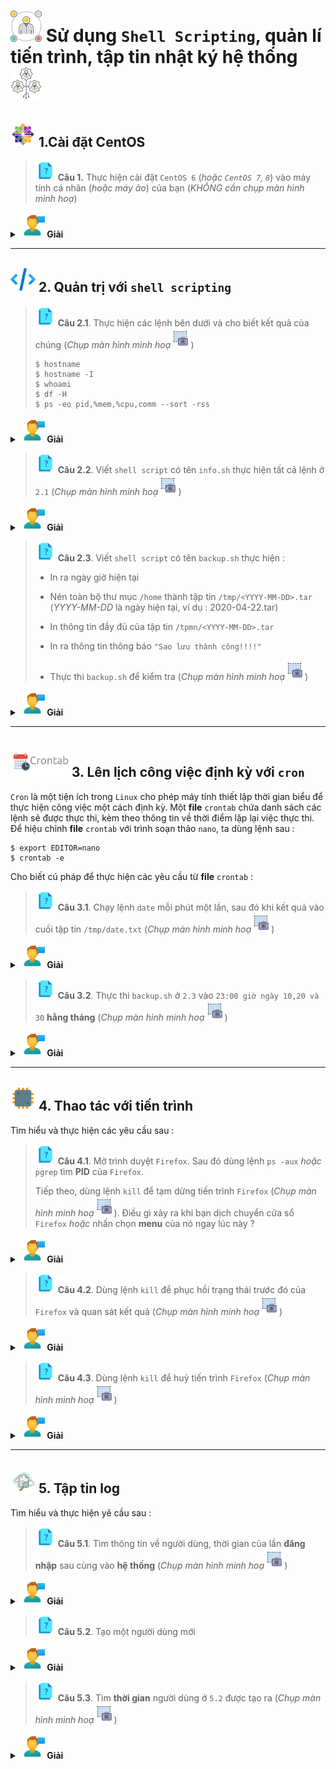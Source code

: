 # ![AMBIENT USER EXPERIENCE.png](https://raw.githubusercontent.com/Zenfection/Image/master/2021/04/11-13-29-20-AMBIENT%20USER%20EXPERIENCE.png) Sử dụng `Shell Scripting`, quản lí tiến trình, tập tin nhật ký hệ thống ![MULTI AGENT SYSTEM.png](https://raw.githubusercontent.com/Zenfection/Image/master/2021/04/11-13-28-49-MULTI%20AGENT%20SYSTEM.png)

## <img title="" src="https://raw.githubusercontent.com/Zenfection/Image/master/2021/04/11-13-29-34-icons8-centos.png" alt="icons8-centos.png" width="40"> 1.Cài đặt CentOS

> ![icons8-questions.png](https://raw.githubusercontent.com/Zenfection/Image/master/2021/04/08-22-03-47-icons8-questions.png) **Câu 1.** Thực hiện cài đặt `CentOS 6` (*hoặc `CentOS 7`, `8`*) vào máy tính cá nhân (*hoặc máy ảo*) của bạn (*KHÔNG cần chụp màn hình minh hoạ*)

<details>
<summary><b><img src="https://raw.githubusercontent.com/Zenfection/Image/master/2021/03/08-16-44-05-icons8-consultation.png" width ="40"> Giải</b></summary>

<br>

Link file ISO [CentOS 8](https://www.centos.org/download/)

</details>

---

## <img src="https://raw.githubusercontent.com/Zenfection/Image/master/2021/04/11-13-32-09-icons8-source_code.png" title="" alt="icons8-source_code.png" width="40"> 2. Quản trị với `shell scripting`

> ![icons8-questions.png](https://raw.githubusercontent.com/Zenfection/Image/master/2021/04/08-22-03-47-icons8-questions.png) **Câu 2.1**. Thực hiện các lệnh bên dưới và cho biết kết quả của chúng (*Chụp màn hình minh hoạ*![icons8screenshotpng](https://raw.githubusercontent.com/Zenfection/Image/master/2021/03/17-20-16-22-icons8-screenshot.png))
> 
> ```shell
> $ hostname
> $ hostname -I
> $ whoami
> $ df -H
> $ ps -eo pid,%mem,%cpu,comm --sort -rss
> ```

<details>
<summary><b><img src="https://raw.githubusercontent.com/Zenfection/Image/master/2021/03/08-16-44-05-icons8-consultation.png" width ="40"> Giải</b></summary>

<br>

- `hostname` : Kiểm tra host hiện tại
  
  ![db0997500f9efdc0a48f.jpeg](https://raw.githubusercontent.com/Zenfection/Image/master/2021/04/11-19-51-06-db0997500f9efdc0a48f.jpeg)

- `hostname -I` : Hiển thị tất cả địa chỉ `IPv4` mạng của host ()
  
  ![91cff89660589206cb49.jpeg](https://raw.githubusercontent.com/Zenfection/Image/master/2021/04/11-19-51-01-91cff89660589206cb49.jpeg)

- `whoami` (*Who Am I*): hiển thị ra người dùng đang thao tác 
  
  ![c9aa14fc8c327e6c2723.jpeg](https://raw.githubusercontent.com/Zenfection/Image/master/2021/04/11-19-51-04-c9aa14fc8c327e6c2723.jpeg)

- `df -H` : Kiểm tra thông tin tất cả ổ cứng 
  
  ![57c59f93075df503ac4c.jpeg](https://raw.githubusercontent.com/Zenfection/Image/master/2021/04/11-19-50-56-57c59f93075df503ac4c.jpeg)

- `ps -eo pid,%mem,%cpu,comm --sort -rss | head -n 3` : *Giải thích bên dưới*
  
  ![36faeaac7262803cd973.jpeg](https://raw.githubusercontent.com/Zenfection/Image/master/2021/04/11-19-50-50-36faeaac7262803cd973.jpeg)
  
  > 💡 Giải thích chi tiết : 
  > 
  > - `ps` (*Process Status*) : công cụ quản lí tiến trình
  > 
  > - `-eo` : Hiển thị tất cả tiến trình có chọn lọc 
  > 
  > - `pid` (*Process ID*) : Mã tiến trình
  > 
  > - `%mem,%cpu` : Sử dụng bộ nhớ và vi xử lý tiến trình (*`%`*) 
  > 
  > - `comm` : đường dẫn của tiến trình 
  > 
  > - `--sort` : sắp xếp tiến trình 
  > 
  > - `-rss` (*resident set size*) : đi chung với `vsz`, hiển thị **dung lượng bộ nhớ** được **phân bổ** cho tiến trình trong `RAM`
  > 
  > - `| head -n 3` : sử dụng **ống dẫn** (`pipe`) để hiển thị 3 dòng đầu tiên  

</details>

> ![icons8-questions.png](https://raw.githubusercontent.com/Zenfection/Image/master/2021/04/08-22-03-47-icons8-questions.png) **Câu 2.2**. Viết `shell script` có tên `info.sh` thực hiện tất cả lệnh ở `2.1` (*Chụp màn hình minh hoạ*![icons8screenshotpng](https://raw.githubusercontent.com/Zenfection/Image/master/2021/03/17-20-16-22-icons8-screenshot.png))

<details>
<summary><b><img src="https://raw.githubusercontent.com/Zenfection/Image/master/2021/03/08-16-44-05-icons8-consultation.png" width ="40"> Giải</b></summary>

<br>

- Sử dụng `gedit + <file>` để tạo file như sau : 
  
  ![e0a0ab1c42d2b08ce9c3.jpeg](https://raw.githubusercontent.com/Zenfection/Image/master/2021/04/11-21-00-51-e0a0ab1c42d2b08ce9c3.jpeg)

- Sử dụng lệnh `bash + <file>` để thực thi file :  

  ![7113cbae2260d03e8971.jpeg](https://raw.githubusercontent.com/Zenfection/Image/master/2021/04/11-21-00-56-7113cbae2260d03e8971.jpeg)

</details>

> ![icons8-questions.png](https://raw.githubusercontent.com/Zenfection/Image/master/2021/04/08-22-03-47-icons8-questions.png) **Câu 2.3**. Viết `shell script` có tên `backup.sh` thực hiện :
> 
> - In ra ngày giờ hiện tại
> 
> - Nén toàn bộ thư mục `/home` thành tập tin `/tmp/<YYYY-MM-DD>.tar` (*YYYY-MM-DD* là ngày hiện tại, ví dụ : 2020-04-22.tar)
> 
> - In thông tin đầy đủ của tập tin `/tpmn/<YYYY-MM-DD>.tar`
> 
> - In ra thông tin thông báo `"Sao lưu thành công!!!!"`
> 
> - Thực thi `backup.sh` để kiểm tra (*Chụp màn hình minh hoạ*![icons8screenshotpng](https://raw.githubusercontent.com/Zenfection/Image/master/2021/03/17-20-16-22-icons8-screenshot.png))

<details>
<summary><b><img src="https://raw.githubusercontent.com/Zenfection/Image/master/2021/03/08-16-44-05-icons8-consultation.png" width ="40"> Giải</b></summary>

<br>

- Sử dụng `gedit + <file>` để tạo file như sau :
  
  ![63a7056934a0c6fe9fb1.jpeg](https://raw.githubusercontent.com/Zenfection/Image/master/2021/04/12-12-01-15-63a7056934a0c6fe9fb1.jpeg)

- Sử dụng lệnh `bash + <file>` để thực thi file :
  
  ![56752abb1b72e92cb063.jpeg](https://raw.githubusercontent.com/Zenfection/Image/master/2021/04/12-12-01-08-56752abb1b72e92cb063.jpeg)

</details>

---

## <img src="https://raw.githubusercontent.com/Zenfection/Image/master/2021/04/11-13-33-09-crontab.png" title="" alt="crontab.png" width="98">3. Lên lịch công việc định kỳ với `cron`

`Cron` là một tiện ích trong `Linux` cho phép máy tính thiết lập thời gian biểu để thực hiện công việc một cách định kỳ. Một **file**  `crontab` chứa danh sách các lệnh sẽ được thực thi, kèm theo thông tin về thời điểm lặp lại việc thực thi. Để hiệu chỉnh **file** `crontab` với trình soạn thảo `nano`, ta dùng lệnh sau : 

```shell
$ export EDITOR=nano
$ crontab -e
```

 Cho biết cú pháp để thực hiện các yêu cầu từ **file** `crontab` : 

> ![icons8-questions.png](https://raw.githubusercontent.com/Zenfection/Image/master/2021/04/08-22-03-47-icons8-questions.png) **Câu 3.1**. Chạy lệnh `date` mỗi phút một lần, sau đó khi kết quả vào cuối tập tin `/tmp/date.txt` (*Chụp màn hình minh hoạ*![icons8screenshotpng](https://raw.githubusercontent.com/Zenfection/Image/master/2021/03/17-20-16-22-icons8-screenshot.png))

<details>
<summary><b><img src="https://raw.githubusercontent.com/Zenfection/Image/master/2021/03/08-16-44-05-icons8-consultation.png" width ="40"> Giải</b></summary>

<br>

Dùng lệnh `export EDITOR=<tên editor>`, để thay đổi trình chỉnh sửa mặc định 

![8245ae92bd5b4f05164a.jpeg](https://raw.githubusercontent.com/Zenfection/Image/master/2021/04/12-12-24-20-8245ae92bd5b4f05164a.jpeg)

> 💡 Giải thích : 
> 
> `crontab -e` : chỉnh sửa file `crontab` 
> 
> `crontab -l` : xem file `crontab` 
> 
>     ![68981e4e0d87ffd9a696.jpeg](https://raw.githubusercontent.com/Zenfection/Image/master/2021/04/12-12-15-23-68981e4e0d87ffd9a696.jpeg)
> 
> `crontab -r` : xoá file `crontab`

==> Sau một phút tự động sẽ cập nhật giờ trong file `/tmp/data.txt` : 

![c7ef2b2638efcab193fe.jpeg](https://raw.githubusercontent.com/Zenfection/Image/master/2021/04/12-12-15-25-c7ef2b2638efcab193fe.jpeg)

![121d92d4811d73432a0c.jpeg](https://raw.githubusercontent.com/Zenfection/Image/master/2021/04/12-12-15-16-121d92d4811d73432a0c.jpeg)

</details>

> ![icons8-questions.png](https://raw.githubusercontent.com/Zenfection/Image/master/2021/04/08-22-03-47-icons8-questions.png) **Câu 3.2**. Thực thi `backup.sh` ở `2.3` vào `23:00 giờ ngày 10,20 và 30` **hằng tháng** (*Chụp màn hình minh hoạ*![icons8screenshotpng](https://raw.githubusercontent.com/Zenfection/Image/master/2021/03/17-20-16-22-icons8-screenshot.png))

<details>
<summary><b><img src="https://raw.githubusercontent.com/Zenfection/Image/master/2021/03/08-16-44-05-icons8-consultation.png" width ="40"> Giải</b></summary>

<br>

![c93589fd9a34686a3125.jpeg](https://raw.githubusercontent.com/Zenfection/Image/master/2021/04/12-12-15-26-c93589fd9a34686a3125.jpeg)

==> Cứ mỗi `23h ngày 10,20,30` hằng tháng tự động sẽ thực thi file `backup.sh`

</details>

---

## <img src="https://raw.githubusercontent.com/Zenfection/Image/master/2021/04/11-13-34-27-icons8-processor.png" title="" alt="icons8-processor.png" width="40"> 4. Thao tác với tiến trình

Tìm hiểu và thực hiện các yêu cầu sau : 

> ![icons8-questions.png](https://raw.githubusercontent.com/Zenfection/Image/master/2021/04/08-22-03-47-icons8-questions.png) **Câu 4.1**. Mở trình duyệt `Firefox`. Sau đó dùng lệnh `ps -aux` *hoặc* `pgrep` tìm **PID** của `Firefox`. 
> 
> Tiếp theo, dùng lệnh `kill` để tạm dừng tiến trình `Firefox` (*Chụp màn hình minh hoạ*![icons8screenshotpng](https://raw.githubusercontent.com/Zenfection/Image/master/2021/03/17-20-16-22-icons8-screenshot.png)). Điều gì xảy ra khi bạn dịch chuyển cửa sổ `Firefox` *hoặc* nhấn chọn **menu** của nó ngay lúc này ?

<details>
<summary><b><img src="https://raw.githubusercontent.com/Zenfection/Image/master/2021/03/08-16-44-05-icons8-consultation.png" width ="40"> Giải</b></summary>

<br>

- Sử dụng lệnh `pgrep` để tìm ID tiến trình : 
  
  ![69041d6b7ba289fcd0b3.jpeg](https://raw.githubusercontent.com/Zenfection/Image/master/2021/04/12-12-47-43-69041d6b7ba289fcd0b3.jpeg)

- Sử dụng lệnh `kill -s STOP <PID>` sẽ tạm dừng tiến trình : 
  
  ![30a757c83101c35f9a10.jpeg](https://raw.githubusercontent.com/Zenfection/Image/master/2021/04/12-12-47-40-30a757c83101c35f9a10.jpeg)
  
  > 💡 Ngay lập tức ta không thể thao tác được gì từ `Firefox`

</details>

> ![icons8-questions.png](https://raw.githubusercontent.com/Zenfection/Image/master/2021/04/08-22-03-47-icons8-questions.png) **Câu 4.2**. Dùng lệnh `kill` để phục hồi trạng thái trước đó của `Firefox` và quan sát kết quả (*Chụp màn hình minh hoạ*![icons8screenshotpng](https://raw.githubusercontent.com/Zenfection/Image/master/2021/03/17-20-16-22-icons8-screenshot.png))

<details>
<summary><b><img src="https://raw.githubusercontent.com/Zenfection/Image/master/2021/03/08-16-44-05-icons8-consultation.png" width ="40"> Giải</b></summary>

<br>

Sử dụng lệnh sau đây để khôi phục tiến trình vừa dùng : 

```shell
$ kill -s CONT <PID>
```

![Ảnh chụp Màn hình 2021-04-12 lúc 12.50.48.png](https://raw.githubusercontent.com/Zenfection/Image/master/2021/04/12-12-50-54-A%CC%89nh%20chu%CC%A3p%20Ma%CC%80n%20hi%CC%80nh%202021-04-12%20lu%CC%81c%2012.50.48.png) 

> 💡 Ngay lập tức ta có thể thao tác `Firefox` lại bình thường 

</details>

> ![icons8-questions.png](https://raw.githubusercontent.com/Zenfection/Image/master/2021/04/08-22-03-47-icons8-questions.png) **Câu 4.3**. Dùng lệnh `kill` để huỷ tiến trình `Firefox` (*Chụp màn hình minh hoạ*![icons8screenshotpng](https://raw.githubusercontent.com/Zenfection/Image/master/2021/03/17-20-16-22-icons8-screenshot.png))

<details>
<summary><b><img src="https://raw.githubusercontent.com/Zenfection/Image/master/2021/03/08-16-44-05-icons8-consultation.png" width ="40"> Giải</b></summary>

<br>

Sử dụng lênh sau đây để thoát tiến trình ngay lập tức : 

```shell
$ kill -s KILL <PID>
```

![Ảnh chụp Màn hình 2021-04-12 lúc 12.52.22.png](https://raw.githubusercontent.com/Zenfection/Image/master/2021/04/12-12-52-30-A%CC%89nh%20chu%CC%A3p%20Ma%CC%80n%20hi%CC%80nh%202021-04-12%20lu%CC%81c%2012.52.22.png)

![ef8c72e3142ae674bf3b.jpeg](https://raw.githubusercontent.com/Zenfection/Image/master/2021/04/12-12-51-38-ef8c72e3142ae674bf3b.jpeg)

> 💡 Tiến trình `Firefox` ngay lập tức sẽ bị tắt đi.

</details>

---

## <img title="" src="https://raw.githubusercontent.com/Zenfection/Image/master/2021/04/11-13-35-02-icons8-file.png" alt="icons8-file.png" width="40"> 5. Tập tin log

Tìm hiểu và thực hiện yê cầu sau : 

> ![icons8-questions.png](https://raw.githubusercontent.com/Zenfection/Image/master/2021/04/08-22-03-47-icons8-questions.png) **Câu 5.1**. Tìm thông tin về người dùng, thời gian của lần **đăng nhập** sau cùng vào **hệ thống** (*Chụp màn hình minh hoạ*![icons8screenshotpng](https://raw.githubusercontent.com/Zenfection/Image/master/2021/03/17-20-16-22-icons8-screenshot.png))

<details>
<summary><b><img src="https://raw.githubusercontent.com/Zenfection/Image/master/2021/03/08-16-44-05-icons8-consultation.png" width ="40"> Giải</b></summary>

<br>

Sử dụng lệnh `last` để hiển thị thông tin nhật ký đăng nhập trên máy:

![aa6a590e2cc7de9987d6.jpeg](https://raw.githubusercontent.com/Zenfection/Image/master/2021/04/12-12-59-26-aa6a590e2cc7de9987d6.jpeg)

> 💡 Nhưng ta có thể sử dụng lệnh `last` kèm theo **ống dẫn** `head -n -1` để hiển thị thời gian đăng nhập cuối cùng như sau : 
> 
> ![6c47c620b3e941b718f8.jpeg](https://raw.githubusercontent.com/Zenfection/Image/master/2021/04/12-12-53-40-6c47c620b3e941b718f8.jpeg)

</details>

> ![icons8-questions.png](https://raw.githubusercontent.com/Zenfection/Image/master/2021/04/08-22-03-47-icons8-questions.png) **Câu 5.2**. Tạo một người dùng mới

<details>
<summary><b><img src="https://raw.githubusercontent.com/Zenfection/Image/master/2021/03/08-16-44-05-icons8-consultation.png" width ="40"> Giải</b></summary>

<br>

Sử dụng lệnh `adduser` hoặc `useradd` để tạo người dùng mới (*dùng tài khoản root*) (*Mình tạo tên `newUser`*) 

</details>

> ![icons8-questions.png](https://raw.githubusercontent.com/Zenfection/Image/master/2021/04/08-22-03-47-icons8-questions.png) **Câu 5.3**. Tìm **thời gian** người dùng ở `5.2` được tạo ra (*Chụp màn hình minh hoạ*![icons8screenshotpng](https://raw.githubusercontent.com/Zenfection/Image/master/2021/03/17-20-16-22-icons8-screenshot.png))

<details>
<summary><b><img src="https://raw.githubusercontent.com/Zenfection/Image/master/2021/03/08-16-44-05-icons8-consultation.png" width ="40"> Giải</b></summary>

<br>

Thông tin tạo người dùng nằm trong file `/var/log/secure`, sử dụng lệnh `cat` để in ra (*dùng tài khoản `root`*)

> 💡 Ta nên kèm theo **ống dẫn** để tìm kiếm nhanh hơn như sau : 
> 
> ![b2ad08ca7d038f5dd612.png](https://raw.githubusercontent.com/Zenfection/Image/master/2021/04/12-13-00-09-b2ad08ca7d038f5dd612.png)

</details>